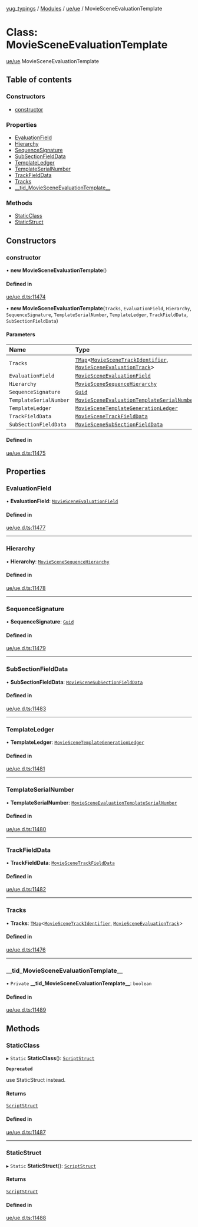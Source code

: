 [yug_typings](../README.md) / [Modules](../modules.md) / [ue/ue](../modules/ue_ue.md) / MovieSceneEvaluationTemplate

# Class: MovieSceneEvaluationTemplate

[ue/ue](../modules/ue_ue.md).MovieSceneEvaluationTemplate

## Table of contents

### Constructors

- [constructor](ue_ue.MovieSceneEvaluationTemplate.md#constructor)

### Properties

- [EvaluationField](ue_ue.MovieSceneEvaluationTemplate.md#evaluationfield)
- [Hierarchy](ue_ue.MovieSceneEvaluationTemplate.md#hierarchy)
- [SequenceSignature](ue_ue.MovieSceneEvaluationTemplate.md#sequencesignature)
- [SubSectionFieldData](ue_ue.MovieSceneEvaluationTemplate.md#subsectionfielddata)
- [TemplateLedger](ue_ue.MovieSceneEvaluationTemplate.md#templateledger)
- [TemplateSerialNumber](ue_ue.MovieSceneEvaluationTemplate.md#templateserialnumber)
- [TrackFieldData](ue_ue.MovieSceneEvaluationTemplate.md#trackfielddata)
- [Tracks](ue_ue.MovieSceneEvaluationTemplate.md#tracks)
- [\_\_tid\_MovieSceneEvaluationTemplate\_\_](ue_ue.MovieSceneEvaluationTemplate.md#__tid_moviesceneevaluationtemplate__)

### Methods

- [StaticClass](ue_ue.MovieSceneEvaluationTemplate.md#staticclass)
- [StaticStruct](ue_ue.MovieSceneEvaluationTemplate.md#staticstruct)

## Constructors

### constructor

• **new MovieSceneEvaluationTemplate**()

#### Defined in

[ue/ue.d.ts:11474](https://github.com/YugMetaverse/yug_typings/blob/25cad34/ue/ue.d.ts#L11474)

• **new MovieSceneEvaluationTemplate**(`Tracks`, `EvaluationField`, `Hierarchy`, `SequenceSignature`, `TemplateSerialNumber`, `TemplateLedger`, `TrackFieldData`, `SubSectionFieldData`)

#### Parameters

| Name | Type |
| :------ | :------ |
| `Tracks` | [`TMap`](../interfaces/ue_puerts.TMap.md)<[`MovieSceneTrackIdentifier`](ue_ue.MovieSceneTrackIdentifier.md), [`MovieSceneEvaluationTrack`](ue_ue.MovieSceneEvaluationTrack.md)\> |
| `EvaluationField` | [`MovieSceneEvaluationField`](ue_ue.MovieSceneEvaluationField.md) |
| `Hierarchy` | [`MovieSceneSequenceHierarchy`](ue_ue.MovieSceneSequenceHierarchy.md) |
| `SequenceSignature` | [`Guid`](ue_ue_s.Guid.md) |
| `TemplateSerialNumber` | [`MovieSceneEvaluationTemplateSerialNumber`](ue_ue.MovieSceneEvaluationTemplateSerialNumber.md) |
| `TemplateLedger` | [`MovieSceneTemplateGenerationLedger`](ue_ue.MovieSceneTemplateGenerationLedger.md) |
| `TrackFieldData` | [`MovieSceneTrackFieldData`](ue_ue.MovieSceneTrackFieldData.md) |
| `SubSectionFieldData` | [`MovieSceneSubSectionFieldData`](ue_ue.MovieSceneSubSectionFieldData.md) |

#### Defined in

[ue/ue.d.ts:11475](https://github.com/YugMetaverse/yug_typings/blob/25cad34/ue/ue.d.ts#L11475)

## Properties

### EvaluationField

• **EvaluationField**: [`MovieSceneEvaluationField`](ue_ue.MovieSceneEvaluationField.md)

#### Defined in

[ue/ue.d.ts:11477](https://github.com/YugMetaverse/yug_typings/blob/25cad34/ue/ue.d.ts#L11477)

___

### Hierarchy

• **Hierarchy**: [`MovieSceneSequenceHierarchy`](ue_ue.MovieSceneSequenceHierarchy.md)

#### Defined in

[ue/ue.d.ts:11478](https://github.com/YugMetaverse/yug_typings/blob/25cad34/ue/ue.d.ts#L11478)

___

### SequenceSignature

• **SequenceSignature**: [`Guid`](ue_ue_s.Guid.md)

#### Defined in

[ue/ue.d.ts:11479](https://github.com/YugMetaverse/yug_typings/blob/25cad34/ue/ue.d.ts#L11479)

___

### SubSectionFieldData

• **SubSectionFieldData**: [`MovieSceneSubSectionFieldData`](ue_ue.MovieSceneSubSectionFieldData.md)

#### Defined in

[ue/ue.d.ts:11483](https://github.com/YugMetaverse/yug_typings/blob/25cad34/ue/ue.d.ts#L11483)

___

### TemplateLedger

• **TemplateLedger**: [`MovieSceneTemplateGenerationLedger`](ue_ue.MovieSceneTemplateGenerationLedger.md)

#### Defined in

[ue/ue.d.ts:11481](https://github.com/YugMetaverse/yug_typings/blob/25cad34/ue/ue.d.ts#L11481)

___

### TemplateSerialNumber

• **TemplateSerialNumber**: [`MovieSceneEvaluationTemplateSerialNumber`](ue_ue.MovieSceneEvaluationTemplateSerialNumber.md)

#### Defined in

[ue/ue.d.ts:11480](https://github.com/YugMetaverse/yug_typings/blob/25cad34/ue/ue.d.ts#L11480)

___

### TrackFieldData

• **TrackFieldData**: [`MovieSceneTrackFieldData`](ue_ue.MovieSceneTrackFieldData.md)

#### Defined in

[ue/ue.d.ts:11482](https://github.com/YugMetaverse/yug_typings/blob/25cad34/ue/ue.d.ts#L11482)

___

### Tracks

• **Tracks**: [`TMap`](../interfaces/ue_puerts.TMap.md)<[`MovieSceneTrackIdentifier`](ue_ue.MovieSceneTrackIdentifier.md), [`MovieSceneEvaluationTrack`](ue_ue.MovieSceneEvaluationTrack.md)\>

#### Defined in

[ue/ue.d.ts:11476](https://github.com/YugMetaverse/yug_typings/blob/25cad34/ue/ue.d.ts#L11476)

___

### \_\_tid\_MovieSceneEvaluationTemplate\_\_

• `Private` **\_\_tid\_MovieSceneEvaluationTemplate\_\_**: `boolean`

#### Defined in

[ue/ue.d.ts:11489](https://github.com/YugMetaverse/yug_typings/blob/25cad34/ue/ue.d.ts#L11489)

## Methods

### StaticClass

▸ `Static` **StaticClass**(): [`ScriptStruct`](ue_ue.ScriptStruct.md)

**`Deprecated`**

use StaticStruct instead.

#### Returns

[`ScriptStruct`](ue_ue.ScriptStruct.md)

#### Defined in

[ue/ue.d.ts:11487](https://github.com/YugMetaverse/yug_typings/blob/25cad34/ue/ue.d.ts#L11487)

___

### StaticStruct

▸ `Static` **StaticStruct**(): [`ScriptStruct`](ue_ue.ScriptStruct.md)

#### Returns

[`ScriptStruct`](ue_ue.ScriptStruct.md)

#### Defined in

[ue/ue.d.ts:11488](https://github.com/YugMetaverse/yug_typings/blob/25cad34/ue/ue.d.ts#L11488)
